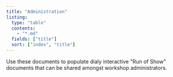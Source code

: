 ```yaml
---
title: "Administration"
listing:
  type: "table"
  contents:
    - "*.md"
  fields: ["title"]
  sort: ["index", "title"]
---
```


Use these documents to populate dialy interactive "Run of Show" documents that can be
shared amongst workshop administrators.
